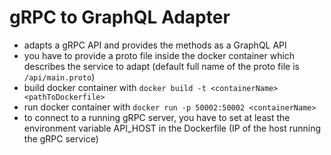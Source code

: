 # gRPC to GraphQL Adapter

* adapts a gRPC API and provides the methods as a GraphQL API
* you have to provide a proto file inside the docker container which describes the service to adapt (default full name of the proto file is ```/api/main.proto```)
* build docker container with ```docker build -t <containerName> <pathToDockerfile>```
* run docker container with ```docker run -p 50002:50002 <containerName>```
* to connect to a running gRPC server, you have to set at least the environment variable API_HOST in the Dockerfile (IP of the host running the gRPC service)
